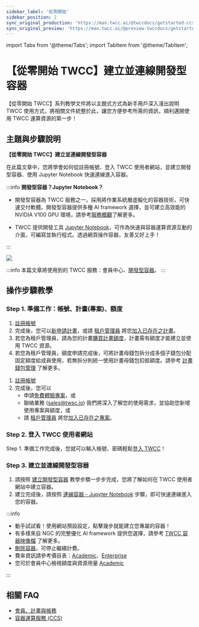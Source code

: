 ```yaml
---
sidebar_label: '從零開始'
sidebar_position: 2
sync_original_production: 'https://man.twcc.ai/@twccdocs/getstarted-ccs-create-connec-en' 
sync_original_preview: 'https://man.twcc.ai/@preview-twccdocs/getstarted-ccs-create-connec-en' 
---
```


import Tabs from '@theme/Tabs';
import TabItem from '@theme/TabItem';


# 【從零開始 TWCC】建立並連線開發型容器

【從零開始 TWCC】系列教學文件將以主題式方式為新手用戶深入淺出說明 TWCC 使用方式，將相關文件統整於此，讓您方便參考所需的資訊，順利邁開使用 TWCC 運算資源的第一步！<i class="fa fa-hand-peace-o" aria-hidden="true"></i>


## 主題與步驟說明

**【從零開始 TWCC】建立並連線開發型容器**

在此篇文章中，您將學會如何從註冊帳號、登入 TWCC 使用者網站，並建立開發型容器、使用 Jupyter Notebook 快速連線進入容器。


:::info
**開發型容器？Jupyter Notebook？**

- 開發型容器為 TWCC 服務之一，採用將作業系統層虛擬化的容器技術，可快速交付軟體。開發型容器提供多種 AI framework 選擇，並可建立高效能的 NVIDIA V100 GPU 環境，請參考[<ins>服務概觀</ins>](https://man.twcc.ai/@twccdocs/doc-ccs-main-zh/%2F%40twccdocs%2Fccs-overview-zh)了解更多。

- TWCC 提供開發工具 [<ins>Jupyter Notebook</ins>](https://jupyter.org/)，可作為快速與容器運算資源互動的介面，可編寫並執行程式。透過網頁操作容器，友善又好上手！

::: 

![](https://i.imgur.com/OTa5mVF.png)


:::info
本篇文章將使用到的 TWCC 服務：會員中心、[<ins>開發型容器</ins>](https://man.twcc.ai/@twccdocs/doc-ccs-main-zh)。
:::

## 操作步驟教學

### Step 1. 準備工作：帳號、計畫(專案)、額度

<Tabs className="unique-tabs">
<TabItem value="Academic" label="Academic">

1. [註冊帳號](/docs/api.md)
2. 完成後，您可以[新申請計畫](https://man.twcc.ai/@twccdocs/doc-service-main-zh/https%3A%2F%2Fman.twcc.ai%2F%40twccdocs%2Fapply-project-and-credit-zh)，或請 [租戶管理員<i class="fa fa-question-circle" aria-hidden="true"></i>](https://man.twcc.ai/@twccdocs/role-main-zh/https%3A%2F%2Fman.twcc.ai%2F%40twccdocs%2Frole-overview-zh) 將您[加入已存在之計畫](https://man.twcc.ai/@twccdocs/doc-service-main-zh/https%3A%2F%2Fman.twcc.ai%2F%40twccdocs%2Fguide-service-manage-project-team-zh)。
3. 若您為租戶管理員，請為您的計畫[購買計畫額度](https://man.twcc.ai/@twccdocs/doc-service-main-zh/https%3A%2F%2Fman.twcc.ai%2F%40twccdocs%2FS17dwAja4%3Ftype%3Dview)，計畫需有額度才能建立並使用 TWCC 資源。
4. 若您為租戶管理員，額度申請完成後，可將計畫母錢包拆分成多個子錢包分配固定額度給成員使用，若無拆分則統一使用計畫母錢包扣抵額度。請參考 [計畫錢包管理](https://man.twcc.ai/@twccdocs/doc-service-main-zh/https%3A%2F%2Fman.twcc.ai%2F%40twccdocs%2Fguide-service-manage-project-wallet-zh) 了解更多。

</TabItem>
<TabItem value="Enterprise" label="Enterprise">

1. [註冊帳號](https://tws.twcc.ai/)
2. 完成後，您可以
    - 申請[免費體驗專案](https://member.twcc.ai/module_page.php?module=nchc_service#nchc_service/nchc_service.php?action=trial_prj_apply_step0)，或
    - 聯絡業務 (sales@twsc.io) 我們將深入了解您的使用需求，並協助您新增使用專案與額度，或
    - 請 [租戶管理員<i class="fa fa-question-circle" aria-hidden="true"></i>](https://man.twcc.ai/@twccdocs/role-main-zh/https%3A%2F%2Fman.twcc.ai%2F%40twccdocs%2Frole-overview-zh) 將您[加入已存在之專案](https://man.twcc.ai/@twsdocs/doc-mber-pjct-blng-main-zh/https%3A%2F%2Fman.twcc.ai%2F%40twsdocs%2Fguide-service-manage-project-team-zh)。

</TabItem>
</Tabs>


### Step 2. 登入 TWCC 使用者網站
    
Step 1. 準備工作完成後，您就可以輸入帳號、密碼輕鬆[登入 TWCC](https://man.twcc.ai/@twccdocs/doc-service-main-zh/https%3A%2F%2Fman.twcc.ai%2F%40twccdocs%2Fguide-service-signin-twcc-zh)！ 
    


### Step 3. 建立並連線開發型容器
    
1. 請按照 [建立開發型容器](https://man.twcc.ai/@twccdocs/doc-ccs-main-zh/https%3A%2F%2Fman.twcc.ai%2F%40twccdocs%2Fguide-ccs-create-zh#%E5%BB%BA%E7%AB%8B%E9%96%8B%E7%99%BC%E5%9E%8B%E5%AE%B9%E5%99%A81) 教學步驟一步步完成，您將了解如何在 TWCC 使用者網站中建立容器。
2. 建立完成後，請按照 [連線容器 - Jupyter Notebook](https://man.twcc.ai/@twccdocs/doc-ccs-main-zh/https%3A%2F%2Fman.twcc.ai%2F%40twccdocs%2Fguide-ccs-connect-zh#Jupyter-Notebook) 步驟，即可快速連線進入您的容器。



:::info

- 動手試試看！使用網站預設設定，點擊幾步就能建立您專屬的容器！
- 有多樣來自 NGC 的完整優化 AI framework 提供您選擇，請參考 [<ins>TWCC 容器映像檔</ins>](https://man.twcc.ai/@twccdocs/ccs-concept-image-main-zh) 了解更多。
- [<ins>刪除容器</ins>](https://man.twcc.ai/@twccdocs/doc-ccs-main-zh/https%3A%2F%2Fman.twcc.ai%2F%40twccdocs%2Fguide-ccs-manage-zh#%E5%88%AA%E9%99%A4%E5%AE%B9%E5%99%A8)，可停止繼續計費。
- 費率資訊請參考價目表：<a href="https://man.twcc.ai/@twccdocs/SJWlN3YDr?type=view#%E5%AE%B9%E5%99%A8%E9%81%8B%E7%AE%97%E6%9C%8D%E5%8B%99-Container-Compute-Service-CCS">Academic</a>、<a href="https://man.twcc.ai/@twsdocs/pricing-zh#%E5%AE%B9%E5%99%A8%E9%81%8B%E7%AE%97%E6%9C%8D%E5%8B%99-Container-Compute-Service-CCS">Enterprise</a>
- 您可於會員中心檢視額度與資源用量 <a href="https://man.twcc.ai/@twccdocs/doc-service-main-zh/https%3A%2F%2Fman.twcc.ai%2F%40twccdocs%2Fguide-service-view-billing-resource-usage-zh">Academic</a>

:::



## 相關 FAQ 
- [會員、計畫與帳務](https://man.twcc.ai/@twccdocs/faq-zh/https%3A%2F%2Fman.twcc.ai%2F%40twccdocs%2Ffaq-membership-project-billing-zh)
- [容器運算服務 (CCS)](https://man.twcc.ai/@twccdocs/faq-zh/https%3A%2F%2Fman.twcc.ai%2F%40twccdocs%2Ffaq-ccs-zh)